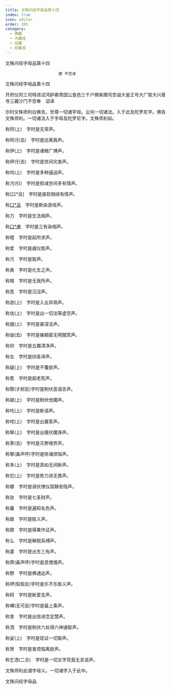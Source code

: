 ```yaml
---
title: 文殊问经字母品第十四
index: true
icon: editor
order: 395
category:
  - 佛藏
  - 大藏经
  - 经藏
  - 经集部
---
```


  文殊问经字母品第十四  

                        　　唐 不空译  

文殊问经字母品第十四  

开府仪同三司特进试鸿胪卿肃国公食邑三千户赐紫赠司空谥大鉴正号大广智大兴善寺三藏沙门不空奉　诏译  

尔时文殊师利白佛言。世尊一切诸字母。云何一切诸法。入于此及陀罗尼字。佛告文殊师利。一切诸法入于字母及陀罗尼字。文殊师利如。  

称阿(上)　字时是无常声。  

称阿(引去)　字时是远离我声。  

称伊(上)　字时是诸根广博声。  

称伊(引去)　字时是世间灾害声。  

称坞(上)　字时是多种逼迫声。  

称污(引)　字时是损减世间多有情声。  

称[口*呂]　字时是直软相续有情声。  

称[口*呂](引去)　字时是断染游戏声。  

称力　字时是生法相声。  

称[口*慮](引)　字时是三有染相声。  

称曀　字时是起所求声。  

称爱　字时是威仪胜声。  

称污　字时是取声。  

称奥　字时是化生之声。  

称暗　字时是无我所声。  

称恶　字时是沉没声。  

称迦(上)　字时是入业异熟声。  

称佉(上)　字时是出一切法等虚空声。  

称誐(上)　字时是甚深法声。  

称伽(去)　字时是摧稠密无明闇冥声。  

称仰　字时是五趣清净声。  

称左　字时是四圣谛声。  

称磋(上)　字时是不覆欲声。  

称惹　字时是超老死声。  

称酂(才舸反)字时是制伏恶语言声。  

称娘(上)　字时是制伏他魔声。  

称吒(上)　字时是断语声。  

称咤(上)　字时是出置答声。  

称拏(上)　字时是出摄伏魔诤声。  

称荼(去)　字时是灭秽境界声。  

称拏(鼻声呼)字时是除诸烦恼声。  

称多(上)　字时是真如无间断声。  

称佗(上)　字时是势力进无畏声。  

称娜　字时是调伏律仪寂静安隐声。  

称驮　字时是七圣财声。  

称曩　字时是遍知名色声。  

称跛　字时是胜义声。  

称颇　字时是得果作证声。  

称么　字时是解脱系缚声。  

称婆　字时是出生三有声。  

称莽(鼻声呼)字时是息憍慢声。  

称野　字时是佛通达声。  

称啰(梨假反)字时是乐不乐胜义声。  

称砢　字时是断爱支声。  

称嚩(无可反)字时是最上乘声。  

称舍　字时是出信进念定慧声。  

称洒　字时是制伏六处得六神通智声。  

称娑(上)　字时是现证一切智声。  

称贺　字时是害烦恼离欲声。  

称乞洒(二合)　字时是一切文字究竟无言说声。  

文殊师利此谓字母义。一切诸字入于此中。  

文殊问经字母品  
